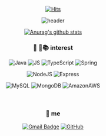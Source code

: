 <div align=center>
 
[![Hits](https://hits.seeyoufarm.com/api/count/incr/badge.svg?url=https%3A%2F%2Fgithub.com%2kanghanhee)](https://hits.seeyoufarm.com)
 
![header](https://capsule-render.vercel.app/api?type=waving&height=200&text=hi!%20I'm%20Hanhee!&color=gradient)

[![Anurag's github stats](https://github-readme-stats.vercel.app/api?username=kanghanhee&&count_private=true&show_icons=true)](https://github.com/kanghanhee) 
 
### :eyes: :seedling::books: interest
![Java](https://img.shields.io/badge/Java-007396?style=flat-square&logo=Java&logoColor=white)  ![JS](https://img.shields.io/badge/JavaScript-F7DF1E?style=flat-square&logo=JavaScript&logoColor=black)  ![TypeScript](https://img.shields.io/badge/TypeScript-3178C6?style=flat-square&logo=TypeScript&logoColor=white)  ![Spring](https://img.shields.io/badge/Spring-6DB33F?style=flat-square&logo=Spring&logoColor=white)
<br>
 
![NodeJS](https://img.shields.io/badge/Node.js-339933?style=flat-square&logo=Node.js&logoColor=white)  ![Express](https://img.shields.io/badge/Express-000000?style=flat-square&logo=Express&logoColor=white)
<br>

![MySQL](https://img.shields.io/badge/MySQL-4479A1?style=flat-square&logo=MySQL&logoColor=white)  ![MongoDB](https://img.shields.io/badge/MongoDB-47A248?style=flat-square&logo=MongoDB&logoColor=white)  ![AmazonAWS](https://img.shields.io/badge/AWS-232F3E?style=flat-square&logo=AmazonAWS&logoColor=white)
<br><br><br>
  
### :raised_hands: me
[![Gmail Badge](https://img.shields.io/badge/Gmail-d14836?style=flat-square&logo=Gmail&logoColor=white&link=mailto:snugyun01@gmail.com)](mailto:snugyun01@gmail.com)
[![GitHub](http://img.shields.io/badge/GitHub-black?style=flat-square&logo=github&link=https://zzsza.github.io/)](https://github.com/kanghanhee)

</div>

<!--
**kanghanhee/kanghanhee** is a ✨ _special_ ✨ repository because its `README.md` (this file) appears on your GitHub profile.

Here are some ideas to get you started:

- 🔭 I’m currently working on ...
- 🌱 I’m currently learning ...
- 👯 I’m looking to collaborate on ...
- 🤔 I’m looking for help with ...
- 💬 Ask me about ...
- 📫 How to reach me: ...
- 😄 Pronouns: ...
- ⚡ Fun fact: ...
-->
